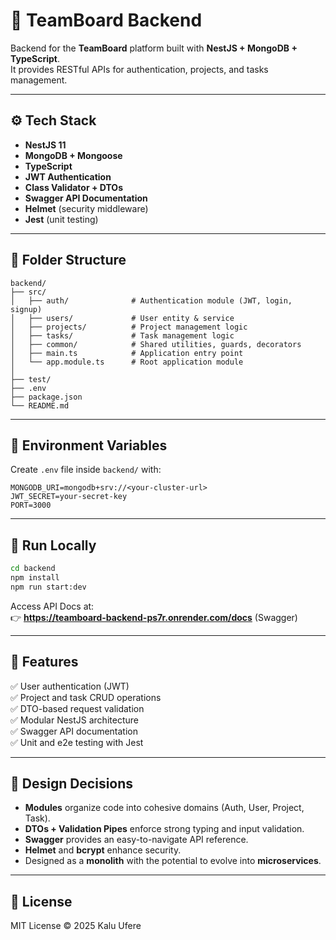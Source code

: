 # 🧠 TeamBoard Backend

Backend for the **TeamBoard** platform built with **NestJS + MongoDB + TypeScript**.  
It provides RESTful APIs for authentication, projects, and tasks management.

---

## ⚙️ Tech Stack

- **NestJS 11**
- **MongoDB + Mongoose**
- **TypeScript**
- **JWT Authentication**
- **Class Validator + DTOs**
- **Swagger API Documentation**
- **Helmet** (security middleware)
- **Jest** (unit testing)

---

## 🧱 Folder Structure

```
backend/
├── src/
│   ├── auth/              # Authentication module (JWT, login, signup)
│   ├── users/             # User entity & service
│   ├── projects/          # Project management logic
│   ├── tasks/             # Task management logic
│   ├── common/            # Shared utilities, guards, decorators
│   ├── main.ts            # Application entry point
│   └── app.module.ts      # Root application module
│
├── test/
├── .env
├── package.json
└── README.md
```

---

## 🧰 Environment Variables

Create `.env` file inside `backend/` with:

```
MONGODB_URI=mongodb+srv://<your-cluster-url>
JWT_SECRET=your-secret-key
PORT=3000
```

---

## 🧪 Run Locally

```bash
cd backend
npm install
npm run start:dev
```

Access API Docs at:  
👉 **https://teamboard-backend-ps7r.onrender.com/docs** (Swagger)

---

## 🧩 Features

✅ User authentication (JWT)  
✅ Project and task CRUD operations  
✅ DTO-based request validation  
✅ Modular NestJS architecture  
✅ Swagger API documentation  
✅ Unit and e2e testing with Jest  

---

## 🧠 Design Decisions

- **Modules** organize code into cohesive domains (Auth, User, Project, Task).  
- **DTOs + Validation Pipes** enforce strong typing and input validation.  
- **Swagger** provides an easy-to-navigate API reference.  
- **Helmet** and **bcrypt** enhance security.  
- Designed as a **monolith** with the potential to evolve into **microservices**.

---

## 📜 License
MIT License © 2025 Kalu Ufere
